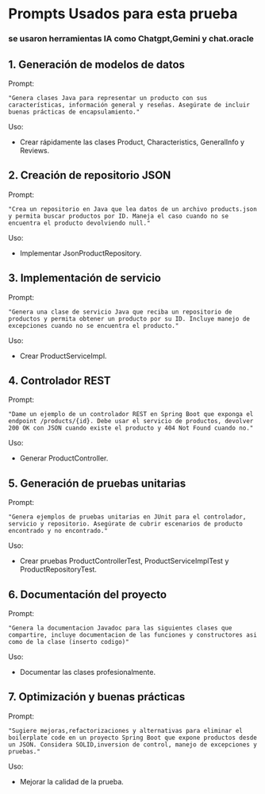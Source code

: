 # Prompts Usados para esta prueba

### se usaron herramientas IA como Chatgpt,Gemini y chat.oracle

## 1. Generación de modelos de datos

Prompt:
    
    "Genera clases Java para representar un producto con sus características, información general y reseñas. Asegúrate de incluir buenas prácticas de encapsulamiento."

Uso: 
- Crear rápidamente las clases Product, Characteristics, GeneralInfo y Reviews.

## 2. Creación de repositorio JSON

Prompt:

    "Crea un repositorio en Java que lea datos de un archivo products.json y permita buscar productos por ID. Maneja el caso cuando no se encuentra el producto devolviendo null."

Uso: 
- Implementar JsonProductRepository.

## 3. Implementación de servicio

Prompt:

    "Genera una clase de servicio Java que reciba un repositorio de productos y permita obtener un producto por su ID. Incluye manejo de excepciones cuando no se encuentra el producto."

Uso: 
- Crear ProductServiceImpl.

## 4. Controlador REST

Prompt:

    "Dame un ejemplo de un controlador REST en Spring Boot que exponga el endpoint /products/{id}. Debe usar el servicio de productos, devolver 200 OK con JSON cuando existe el producto y 404 Not Found cuando no."

Uso: 
- Generar ProductController.

## 5. Generación de pruebas unitarias

Prompt:

    "Genera ejemplos de pruebas unitarias en JUnit para el controlador, servicio y repositorio. Asegúrate de cubrir escenarios de producto encontrado y no encontrado."

Uso: 
- Crear pruebas ProductControllerTest, ProductServiceImplTest y ProductRepositoryTest.

## 6. Documentación del proyecto

Prompt:

    "Genera la documentacion Javadoc para las siguientes clases que compartire, incluye documentacion de las funciones y constructores asi como de la clase (inserto codigo)"

Uso: 
- Documentar las clases profesionalmente.

## 7. Optimización y buenas prácticas

Prompt:

    "Sugiere mejoras,refactorizaciones y alternativas para eliminar el boilerplate code en un proyecto Spring Boot que expone productos desde un JSON. Considera SOLID,inversion de control, manejo de excepciones y pruebas."

Uso: 
- Mejorar la calidad de la prueba.